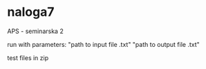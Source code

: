 # naloga7
APS - seminarska 2

run with parameters: "path to input file .txt" "path to output file .txt"

test files in zip
